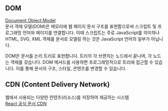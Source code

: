 ## DOM
[Document Object Model](https://developer.mozilla.org/ko/docs/Web/API/Document_Object_Model)  
문서 객체 모델(DOM)은 메모리에 웹 페이지 문서 구조를 표현함으로써 스크립트 및 프로그래밍 언어와 페이지를 연결합니다. 
이때 스크립트는 주로 JavaScript를 의미하나 HTML, SVG, XML 객체를 문서로 모델링 하는 것은 JavaScript 언어의 일부가 아닙니다.

DOM은 문서를 논리 트리로 표현합니다. 트리의 각 브랜치는 노드에서 끝나며, 각 노드는 객체를 갖습니다. 
DOM 메서드를 사용하면 프로그래밍적으로 트리에 접근할 수 있습니다. 이를 통해 문서의 구조, 스타일, 콘텐츠를 변경할 수 있습니다.


## CDN (Content Delivery Network)
웹에서 사용되는 다양한 컨텐츠(리소스)를 저장하여 제공하는 시스템    
[React 공식 문서 CDN](https://ko.reactjs.org/docs/cdn-links.html)

